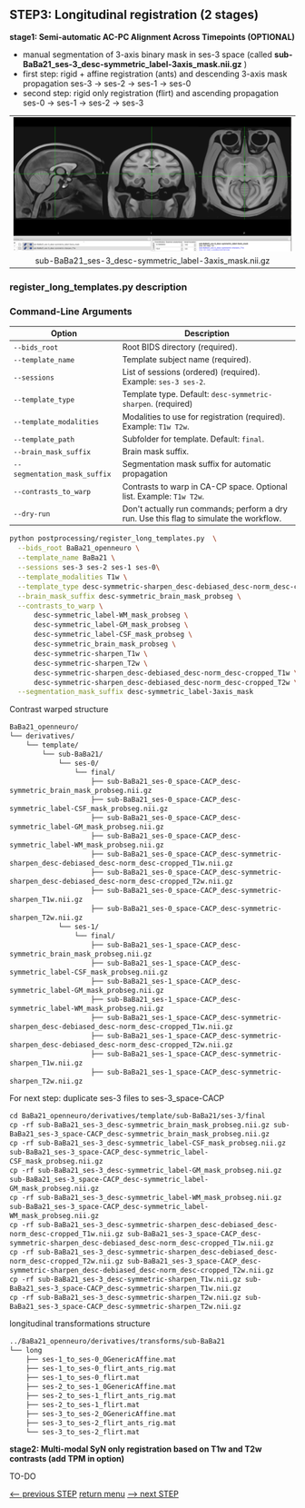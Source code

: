 ## STEP3: Longitudinal registration (2 stages)

**stage1: Semi-automatic AC-PC Alignment Across Timepoints (OPTIONAL)** 
  - manual segmentation of 3-axis binary mask in ses-3 space (called **sub-BaBa21_ses-3_desc-symmetric_label-3axis_mask.nii.gz** )
  - first step: rigid + affine registration (ants) and descending 3-axis mask propagation ses-3 -> ses-2 -> ses-1 -> ses-0
  - second step: rigid only registration (flirt) and ascending propagation ses-0 -> ses-1 -> ses-2 -> ses-3

<table>
<tr>
    <td align="center">
    <img src="https://github.com/arnaudletroter/BABACOOL/blob/main/images/ses-3_CACP_3axis.png" width="600" />
    </td>
</tr>
<tr> 
    <td align="center">sub-BaBa21_ses-3_desc-symmetric_label-3axis_mask.nii.gz</td> 
</tr>
</table>

### register_long_templates.py description

### Command-Line Arguments
| Option                         | Description                                                                             |
|--------------------------------|-----------------------------------------------------------------------------------------|
| `--bids_root`                  | Root BIDS directory (required).                                                         |
| `--template_name`              | Template subject name (required).                                                       |
| `--sessions`                   | List of sessions (ordered) (required). Example: `ses-3 ses-2`.                          |
| `--template_type`              | Template type. Default: `desc-symmetric-sharpen`. (required)                            |
| `--template_modalities`        | Modalities to use for registration (required). Example: `T1w T2w`.                      |
| `--template_path`              | Subfolder for template. Default: `final`.                                               |
| `--brain_mask_suffix`          | Brain mask suffix.                                                                      |
| `--segmentation_mask_suffix`   | Segmentation mask suffix for automatic propagation                                      |
| `--contrasts_to_warp`          | Contrasts to warp in CA-CP space. Optional list. Example: `T1w T2w`.                    |
| `--dry-run`                    | Don't actually run commands; perform a dry run. Use this flag to simulate the workflow. |


```bash
python postprocessing/register_long_templates.py  \
  --bids_root BaBa21_openneuro \
  --template_name BaBa21 \
  --sessions ses-3 ses-2 ses-1 ses-0\
  --template_modalities T1w \
  --template_type desc-symmetric-sharpen_desc-debiased_desc-norm_desc-cropped --template_path final \
  --brain_mask_suffix desc-symmetric_brain_mask_probseg \
  --contrasts_to_warp \
      desc-symmetric_label-WM_mask_probseg \
      desc-symmetric_label-GM_mask_probseg \
      desc-symmetric_label-CSF_mask_probseg \
      desc-symmetric_brain_mask_probseg \
      desc-symmetric-sharpen_T1w \
      desc-symmetric-sharpen_T2w \
      desc-symmetric-sharpen_desc-debiased_desc-norm_desc-cropped_T1w \
      desc-symmetric-sharpen_desc-debiased_desc-norm_desc-cropped_T2w \
  --segmentation_mask_suffix desc-symmetric_label-3axis_mask
```
Contrast warped structure
```
BaBa21_openneuro/
└── derivatives/
    └── template/
        └── sub-BaBa21/
            └── ses-0/
                └── final/
                    ├── sub-BaBa21_ses-0_space-CACP_desc-symmetric_brain_mask_probseg.nii.gz
                    ├── sub-BaBa21_ses-0_space-CACP_desc-symmetric_label-CSF_mask_probseg.nii.gz
                    ├── sub-BaBa21_ses-0_space-CACP_desc-symmetric_label-GM_mask_probseg.nii.gz
                    ├── sub-BaBa21_ses-0_space-CACP_desc-symmetric_label-WM_mask_probseg.nii.gz
                    ├── sub-BaBa21_ses-0_space-CACP_desc-symmetric-sharpen_desc-debiased_desc-norm_desc-cropped_T1w.nii.gz
                    ├── sub-BaBa21_ses-0_space-CACP_desc-symmetric-sharpen_desc-debiased_desc-norm_desc-cropped_T2w.nii.gz
                    ├── sub-BaBa21_ses-0_space-CACP_desc-symmetric-sharpen_T1w.nii.gz
                    ├── sub-BaBa21_ses-0_space-CACP_desc-symmetric-sharpen_T2w.nii.gz    
            └── ses-1/
                └── final/
                    ├── sub-BaBa21_ses-1_space-CACP_desc-symmetric_brain_mask_probseg.nii.gz
                    ├── sub-BaBa21_ses-1_space-CACP_desc-symmetric_label-CSF_mask_probseg.nii.gz
                    ├── sub-BaBa21_ses-1_space-CACP_desc-symmetric_label-GM_mask_probseg.nii.gz
                    ├── sub-BaBa21_ses-1_space-CACP_desc-symmetric_label-WM_mask_probseg.nii.gz
                    ├── sub-BaBa21_ses-1_space-CACP_desc-symmetric-sharpen_desc-debiased_desc-norm_desc-cropped_T1w.nii.gz
                    ├── sub-BaBa21_ses-1_space-CACP_desc-symmetric-sharpen_desc-debiased_desc-norm_desc-cropped_T2w.nii.gz
                    ├── sub-BaBa21_ses-1_space-CACP_desc-symmetric-sharpen_T1w.nii.gz
                    ├── sub-BaBa21_ses-1_space-CACP_desc-symmetric-sharpen_T2w.nii.gz
```     

For next step: duplicate ses-3 files to ses-3_space-CACP
```
cd BaBa21_openneuro/derivatives/template/sub-BaBa21/ses-3/final
cp -rf sub-BaBa21_ses-3_desc-symmetric_brain_mask_probseg.nii.gz sub-BaBa21_ses-3_space-CACP_desc-symmetric_brain_mask_probseg.nii.gz
cp -rf sub-BaBa21_ses-3_desc-symmetric_label-CSF_mask_probseg.nii.gz sub-BaBa21_ses-3_space-CACP_desc-symmetric_label-CSF_mask_probseg.nii.gz
cp -rf sub-BaBa21_ses-3_desc-symmetric_label-GM_mask_probseg.nii.gz sub-BaBa21_ses-3_space-CACP_desc-symmetric_label-GM_mask_probseg.nii.gz
cp -rf sub-BaBa21_ses-3_desc-symmetric_label-WM_mask_probseg.nii.gz sub-BaBa21_ses-3_space-CACP_desc-symmetric_label-WM_mask_probseg.nii.gz
cp -rf sub-BaBa21_ses-3_desc-symmetric-sharpen_desc-debiased_desc-norm_desc-cropped_T1w.nii.gz sub-BaBa21_ses-3_space-CACP_desc-symmetric-sharpen_desc-debiased_desc-norm_desc-cropped_T1w.nii.gz
cp -rf sub-BaBa21_ses-3_desc-symmetric-sharpen_desc-debiased_desc-norm_desc-cropped_T2w.nii.gz sub-BaBa21_ses-3_space-CACP_desc-symmetric-sharpen_desc-debiased_desc-norm_desc-cropped_T2w.nii.gz
cp -rf sub-BaBa21_ses-3_desc-symmetric-sharpen_T1w.nii.gz sub-BaBa21_ses-3_space-CACP_desc-symmetric-sharpen_T1w.nii.gz
cp -rf sub-BaBa21_ses-3_desc-symmetric-sharpen_T2w.nii.gz sub-BaBa21_ses-3_space-CACP_desc-symmetric-sharpen_T2w.nii.gz
```

longitudinal transformations structure
```
../BaBa21_openneuro/derivatives/transforms/sub-BaBa21
└── long
    ├── ses-1_to_ses-0_0GenericAffine.mat
    ├── ses-1_to_ses-0_flirt_ants_rig.mat
    ├── ses-1_to_ses-0_flirt.mat
    ├── ses-2_to_ses-1_0GenericAffine.mat
    ├── ses-2_to_ses-1_flirt_ants_rig.mat
    ├── ses-2_to_ses-1_flirt.mat
    ├── ses-3_to_ses-2_0GenericAffine.mat
    ├── ses-3_to_ses-2_flirt_ants_rig.mat
    └── ses-3_to_ses-2_flirt.mat
```

**stage2: Multi-modal SyN only registration based on T1w and T2w contrasts (add TPM in option)**

TO-DO


[<-- previous STEP](hist_normalization.md) [return menu](../pipeline4D.md) [--> next STEP](symmetrize_template.md)